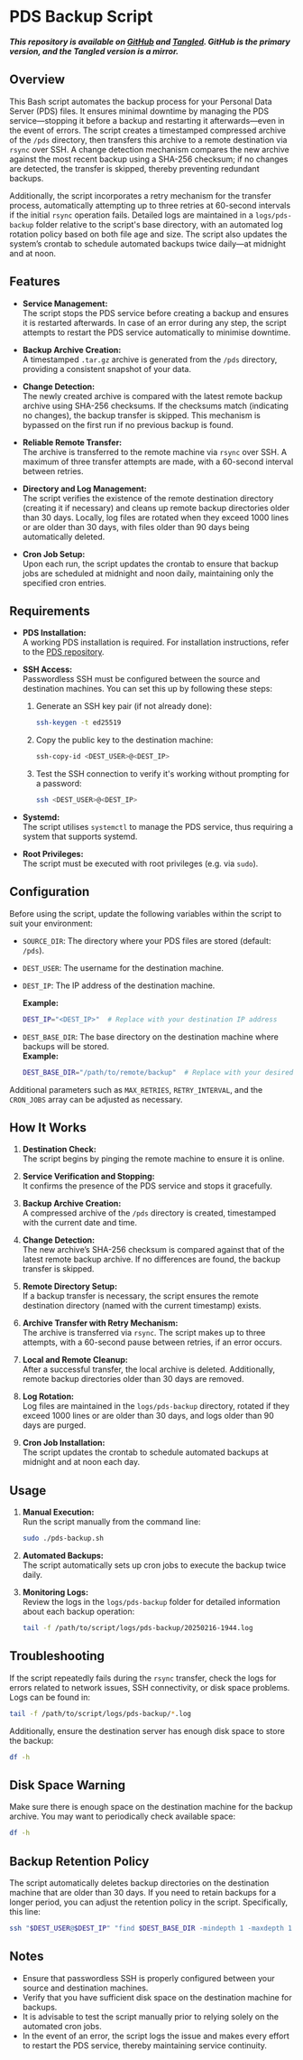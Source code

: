 # PDS Backup Script

***This repository is available on [GitHub](https://github.com/ewanc26/pds-backup) and [Tangled](https://tangled.sh/did:plc:ofrbh253gwicbkc5nktqepol/pds-backup). GitHub is the primary version, and the Tangled version is a mirror.***

## Overview

This Bash script automates the backup process for your Personal Data Server (PDS) files. It ensures minimal downtime by managing the PDS service—stopping it before a backup and restarting it afterwards—even in the event of errors. The script creates a timestamped compressed archive of the `/pds` directory, then transfers this archive to a remote destination via `rsync` over SSH. A change detection mechanism compares the new archive against the most recent backup using a SHA-256 checksum; if no changes are detected, the transfer is skipped, thereby preventing redundant backups.

Additionally, the script incorporates a retry mechanism for the transfer process, automatically attempting up to three retries at 60-second intervals if the initial `rsync` operation fails. Detailed logs are maintained in a `logs/pds-backup` folder relative to the script's base directory, with an automated log rotation policy based on both file age and size. The script also updates the system’s crontab to schedule automated backups twice daily—at midnight and at noon.

## Features

- **Service Management:**  
  The script stops the PDS service before creating a backup and ensures it is restarted afterwards. In case of an error during any step, the script attempts to restart the PDS service automatically to minimise downtime.

- **Backup Archive Creation:**  
  A timestamped `.tar.gz` archive is generated from the `/pds` directory, providing a consistent snapshot of your data.

- **Change Detection:**  
  The newly created archive is compared with the latest remote backup archive using SHA-256 checksums. If the checksums match (indicating no changes), the backup transfer is skipped. This mechanism is bypassed on the first run if no previous backup is found.

- **Reliable Remote Transfer:**  
  The archive is transferred to the remote machine via `rsync` over SSH. A maximum of three transfer attempts are made, with a 60-second interval between retries.

- **Directory and Log Management:**  
  The script verifies the existence of the remote destination directory (creating it if necessary) and cleans up remote backup directories older than 30 days. Locally, log files are rotated when they exceed 1000 lines or are older than 30 days, with files older than 90 days being automatically deleted.

- **Cron Job Setup:**  
  Upon each run, the script updates the crontab to ensure that backup jobs are scheduled at midnight and noon daily, maintaining only the specified cron entries.

## Requirements

- **PDS Installation:**  
  A working PDS installation is required. For installation instructions, refer to the [PDS repository](https://github.com/bluesky-social/pds).

- **SSH Access:**  
  Passwordless SSH must be configured between the source and destination machines. You can set this up by following these steps:

  1. Generate an SSH key pair (if not already done):

     ```bash
     ssh-keygen -t ed25519
     ```
  
  2. Copy the public key to the destination machine:

     ```bash
     ssh-copy-id <DEST_USER>@<DEST_IP>
     ```
  
  3. Test the SSH connection to verify it's working without prompting for a password:

     ```bash
     ssh <DEST_USER>@<DEST_IP>
     ```

- **Systemd:**  
  The script utilises `systemctl` to manage the PDS service, thus requiring a system that supports systemd.

- **Root Privileges:**  
  The script must be executed with root privileges (e.g. via `sudo`).

## Configuration

Before using the script, update the following variables within the script to suit your environment:

- `SOURCE_DIR`: The directory where your PDS files are stored (default: `/pds`).
- `DEST_USER`: The username for the destination machine.
- `DEST_IP`: The IP address of the destination machine.  

  **Example:**

  ```bash
  DEST_IP="<DEST_IP>"  # Replace with your destination IP address
  ```

- `DEST_BASE_DIR`: The base directory on the destination machine where backups will be stored.  
  **Example:**  

  ```bash
  DEST_BASE_DIR="/path/to/remote/backup"  # Replace with your desired remote backup directory
  ```

Additional parameters such as `MAX_RETRIES`, `RETRY_INTERVAL`, and the `CRON_JOBS` array can be adjusted as necessary.

## How It Works

1. **Destination Check:**  
   The script begins by pinging the remote machine to ensure it is online.

2. **Service Verification and Stopping:**  
   It confirms the presence of the PDS service and stops it gracefully.

3. **Backup Archive Creation:**  
   A compressed archive of the `/pds` directory is created, timestamped with the current date and time.

4. **Change Detection:**  
   The new archive’s SHA-256 checksum is compared against that of the latest remote backup archive. If no differences are found, the backup transfer is skipped.

5. **Remote Directory Setup:**  
   If a backup transfer is necessary, the script ensures the remote destination directory (named with the current timestamp) exists.

6. **Archive Transfer with Retry Mechanism:**  
   The archive is transferred via `rsync`. The script makes up to three attempts, with a 60-second pause between retries, if an error occurs.

7. **Local and Remote Cleanup:**  
   After a successful transfer, the local archive is deleted. Additionally, remote backup directories older than 30 days are removed.

8. **Log Rotation:**  
   Log files are maintained in the `logs/pds-backup` directory, rotated if they exceed 1000 lines or are older than 30 days, and logs older than 90 days are purged.

9. **Cron Job Installation:**  
   The script updates the crontab to schedule automated backups at midnight and at noon each day.

## Usage

1. **Manual Execution:**  
   Run the script manually from the command line:

   ```bash
   sudo ./pds-backup.sh
   ```

2. **Automated Backups:**  
   The script automatically sets up cron jobs to execute the backup twice daily.

3. **Monitoring Logs:**  
   Review the logs in the `logs/pds-backup` folder for detailed information about each backup operation:

   ```bash
   tail -f /path/to/script/logs/pds-backup/20250216-1944.log
   ```

## Troubleshooting

If the script repeatedly fails during the `rsync` transfer, check the logs for errors related to network issues, SSH connectivity, or disk space problems. Logs can be found in:

```bash
tail -f /path/to/script/logs/pds-backup/*.log
```

Additionally, ensure the destination server has enough disk space to store the backup:

```bash
df -h
```

## Disk Space Warning

Make sure there is enough space on the destination machine for the backup archive. You may want to periodically check available space:

```bash
df -h
```

## Backup Retention Policy

The script automatically deletes backup directories on the destination machine that are older than 30 days. If you need to retain backups for a longer period, you can adjust the retention policy in the script. Specifically, this line:

```bash
ssh "$DEST_USER@$DEST_IP" "find $DEST_BASE_DIR -mindepth 1 -maxdepth 1 -type d -mtime +30 -exec rm -rf {} \;" 2>> "$LOG_FILE"
```

## Notes

- Ensure that passwordless SSH is properly configured between your source and destination machines.
- Verify that you have sufficient disk space on the destination machine for backups.
- It is advisable to test the script manually prior to relying solely on the automated cron jobs.
- In the event of an error, the script logs the issue and makes every effort to restart the PDS service, thereby maintaining service continuity.
